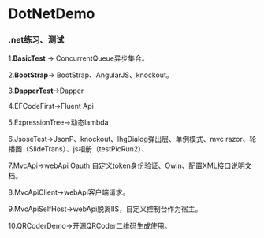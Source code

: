 # DotNetDemo
### .net练习、测试

1.**BasicTest** → ConcurrentQueue<T>异步集合。

2.**BootStrap**→ BootStrap、AngularJS、knockout。

3.**DapperTest**→Dapper

4.EFCodeFirst→Fluent Api

5.ExpressionTree→动态lambda

6.JsoseTest→JsonP、knockout、lhgDialog弹出层、单例模式、mvc razor、轮播图（SlideTrans）、js相册（testPicRun2）、

7.MvcApi→webApi Oauth 自定义token身份验证、Owin、配置XML接口说明文档。

8.MvcApiClient→webApi客户端请求。

9.MvcApiSelfHost→webApi脱离IIS，自定义控制台作为宿主。

10.QRCoderDemo→开源QRCoder二维码生成使用。
